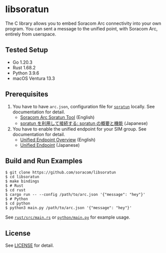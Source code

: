 # libsoratun

The C library allows you to embed Soracom Arc connectivity into your own program. You can sent a message to the unified point, with Soracom Arc, entirely from userspace.

## Tested Setup

- Go 1.20.3
- Rust 1.68.2
- Python 3.9.6
- macOS Ventura 13.3

## Prerequisites

1. You have to have `arc.json`, configuration file for [`soratun`](https://github.com/soracom/soratun/) locally. See documentation for detail.
   - [Soracom Arc Soratun Tool](https://developers.soracom.io/en/docs/arc/soratun/) (English)
   - [soratun を利用して接続する: soratun の概要と機能](https://users.soracom.io/ja-jp/docs/arc/soratun-overview/) (Japanese)
2. You have to enable the unified endpoint for your SIM group. See documentation for detail.
   - [Unified Endpoint Overview](https://developers.soracom.io/en/docs/unified-endpoint/) (English)
   - [Unified Endpoint](https://users.soracom.io/ja-jp/docs/unified-endpoint/) (Japanese)

## Build and Run Examples

```console
$ git clone https://github.com/soracom/libsoratun
$ cd libsoratun
$ make bindings
$ # Rust
$ cd rust
$ cargo run -- --config /path/to/arc.json '{"message": "hey"}'
$ # Python
$ cd python
$ python3 main.py /path/to/arc.json '{"message": "hey"}'
```

See [`rust/src/main.rs`](rust/src/main.rs) or [`python/main.py`](python/main.py) for example usage.

## License

See [LICENSE](LICENSE) for detail.
